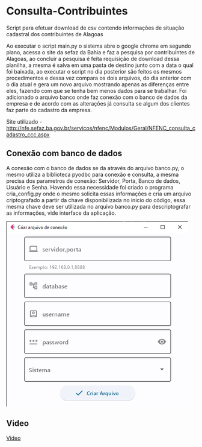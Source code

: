 # Consulta-Contribuintes
Script para efetuar download de csv contendo informações de situação cadastral dos contribuintes de Alagoas

Ao executar o script main.py o sistema abre o google chrome em segundo plano, acessa o site da sefaz da Bahia e faz a pesquisa por contribuintes de Alagoas, ao concluir a pesquisa é feita requisição de download dessa planilha, a mesma é salva em uma pasta de destino junto com a data o qual foi baixada, ao executar o script no dia posterior são feitos os mesmos procedimentos e dessa vez compara os dois arquivos, do dia anterior com o dia atual e gera um novo arquivo mostrando apenas as diferenças entre eles, fazendo com que se tenha bem menos dados para se trabalhar. Foi adicionado o arquivo banco onde faz conexão com o banco de dados da empresa e de acordo com as alterações já consulta se algum dos clientes faz parte do cadastro da empresa.

Site utilizado - http://nfe.sefaz.ba.gov.br/servicos/nfenc/Modulos/Geral/NFENC_consulta_cadastro_ccc.aspx

## Conexão com banco de dados
A conexão com o banco de dados se da através do arquivo banco.py, o mesmo utiliza a biblioteca pyodbc para conexão e consulta, a mesma precisa dos parametros de conexão: Servidor, Porta, Banco de dados, Usuário e Senha.
Havendo essa necessidade foi criado o programa cria_config.py onde o mesmo solicita essas informações e cria um arquivo criptografado a partir da chave disponibilizada no inicio do código, essa mesma chave deve ser utilizada no arquivo banco.py para descriptografar as informações, vide interface da aplicação.

[![Cria Config](imgs/Interface1.jpg "Cria Config")](https://github.com/Rafael-T-Santos/Consulta-Contribuintes/blob/main/cria_config.py)

## Video
[Video](https://youtu.be/oGeQqE0XEdw)